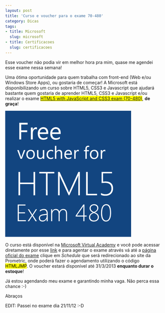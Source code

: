 ```yaml
--- 
layout: post
title: 'Curso e voucher para o exame 70-480'
category: Dicas
tags: 
- title: Microsoft
  slug: microsoft
- title: Certificacoes
  slug: certificacoes
---
```


Esse voucher não podia vir em melhor hora pra mim, quase me agendei esse exame nessa semana!   

Uma ótima oportunidade para quem trabalha com front-end (Web e/ou Windows Store Apps), ou gostaria de começar! A Microsoft está disponibilizando um curso sobre HTML5, CSS3 e Javascript que ajudará bastante quem gostaria de aprender HTML5, CSS3 e Javascript e/ou realizar o exame <mark>[HTML5 with JavaScript and CSS3 exam (70-480)][certificacao]</mark>, **de graça**!

<a href="http://www.microsoftvirtualacademy.com/tracks/developing-html5-apps-jump-start" target="_blank"><img src="/images/voucher480.png" class="post_img" /></a>

O curso está disponível na [Microsoft Virtual Academy][MSA] e você pode acessar diretamente por esse [link][promocao] e para agentar o exame através vá até a <a href="http://www.microsoft.com/learning/en/us/exam.aspx?id=70-480" target="_blank">página oficial do exame</a> clique em *Schedule* que será redirecionado ao site da Prometric, onde poderá fazer o agendamento utilizando o código <mark>HTMLJMP</mark>. O voucher estará disponível até 31/3/2013 **enquanto durar o estoque**!  

Já estou agendando meu exame e garantindo minha vaga. Não perca essa chance :-)  

Abraços

EDIT: Passei no exame dia 21/11/12 :-D

[certificacao]: http://www.microsoft.com/learning/en/us/exam.aspx?id=70-480
[MSA]: http://www.microsoftvirtualacademy.com
[promocao]:http://www.microsoftvirtualacademy.com/tracks/developing-html5-apps-jump-start?WT.mc_id=MSLS_HTML5OfferMVA